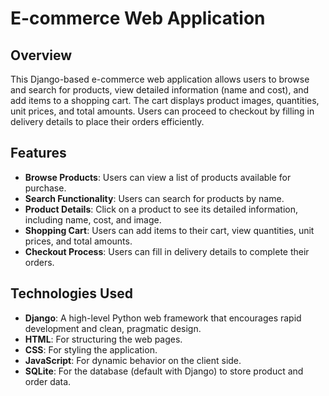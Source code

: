 # E-commerce Web Application

## Overview
This Django-based e-commerce web application allows users to browse and search for products, view detailed information (name and cost), and add items to a shopping cart. The cart displays product images, quantities, unit prices, and total amounts. Users can proceed to checkout by filling in delivery details to place their orders efficiently.

## Features
- **Browse Products**: Users can view a list of products available for purchase.
- **Search Functionality**: Users can search for products by name.
- **Product Details**: Click on a product to see its detailed information, including name, cost, and image.
- **Shopping Cart**: Users can add items to their cart, view quantities, unit prices, and total amounts.
- **Checkout Process**: Users can fill in delivery details to complete their orders.

## Technologies Used
- **Django**: A high-level Python web framework that encourages rapid development and clean, pragmatic design.
- **HTML**: For structuring the web pages.
- **CSS**: For styling the application.
- **JavaScript**: For dynamic behavior on the client side.
- **SQLite**: For the database (default with Django) to store product and order data.


